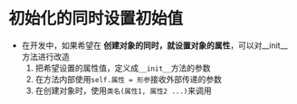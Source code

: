 # 初始化的同时设置初始值

- 在开发中，如果希望在 **创建对象的同时，就设置对象的属性**，可以对__init__方法进行改造
  1. 把希望设置的属性值，定义成`__init__`方法的参数
  2. 在方法内部使用`self.属性 = 形参`接收外部传递的参数
  3. 在创建对象时，使用`类名(属性1, 属性2 ...)`来调用